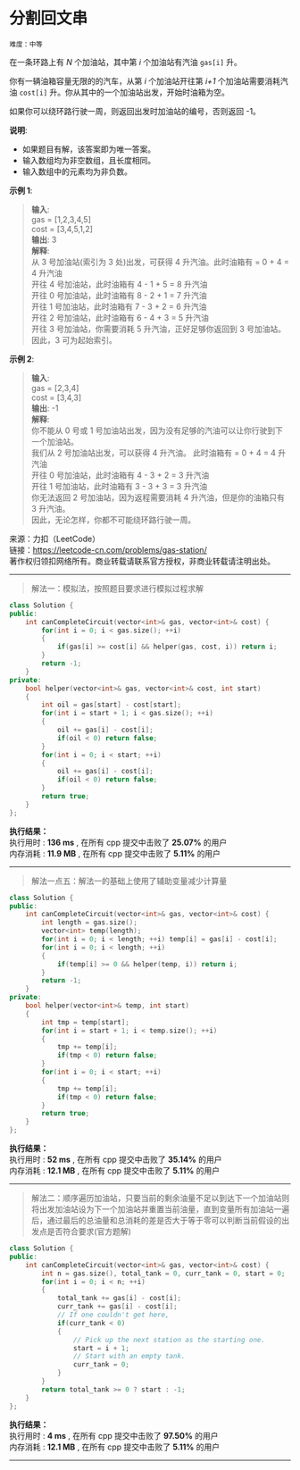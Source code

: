 # 分割回文串 #  
`难度：中等` 

在一条环路上有 *N* 个加油站，其中第 *i* 个加油站有汽油 `gas[i]` 升。  

你有一辆油箱容量无限的的汽车，从第 *i* 个加油站开往第 *i+1* 个加油站需要消耗汽油 `cost[i]` 升。你从其中的一个加油站出发，开始时油箱为空。  

如果你可以绕环路行驶一周，则返回出发时加油站的编号，否则返回 -1。  

**说明**:  
- 如果题目有解，该答案即为唯一答案。  
- 输入数组均为非空数组，且长度相同。  
- 输入数组中的元素均为非负数。  

**示例 1**:  
>**输入**:   
>gas  = [1,2,3,4,5]  
>cost = [3,4,5,1,2]  
>**输出**: 3  
>**解释**:  
>从 3 号加油站(索引为 3 处)出发，可获得 4 升汽油。此时油箱有 = 0 + 4 = 4 升汽油  
>开往 4 号加油站，此时油箱有 4 - 1 + 5 = 8 升汽油  
>开往 0 号加油站，此时油箱有 8 - 2 + 1 = 7 升汽油  
>开往 1 号加油站，此时油箱有 7 - 3 + 2 = 6 升汽油  
>开往 2 号加油站，此时油箱有 6 - 4 + 3 = 5 升汽油  
>开往 3 号加油站，你需要消耗 5 升汽油，正好足够你返回到 3 号加油站。  
>因此，3 可为起始索引。  

**示例 2**:  
>**输入**:   
>gas  = [2,3,4]  
>cost = [3,4,3]  
>**输出**: -1  
>**解释**:  
>你不能从 0 号或 1 号加油站出发，因为没有足够的汽油可以让你行驶到下一个加油站。  
>我们从 2 号加油站出发，可以获得 4 升汽油。 此时油箱有 = 0 + 4 = 4 升汽油  
>开往 0 号加油站，此时油箱有 4 - 3 + 2 = 3 升汽油  
>开往 1 号加油站，此时油箱有 3 - 3 + 3 = 3 升汽油  
>你无法返回 2 号加油站，因为返程需要消耗 4 升汽油，但是你的油箱只有 3 升汽油。  
>因此，无论怎样，你都不可能绕环路行驶一周。  

来源：力扣（LeetCode）  
链接：https://leetcode-cn.com/problems/gas-station/  
著作权归领扣网络所有。商业转载请联系官方授权，非商业转载请注明出处。  

---  
>解法一：模拟法，按照题目要求进行模拟过程求解  

```C++  
class Solution {
public:
    int canCompleteCircuit(vector<int>& gas, vector<int>& cost) {
        for(int i = 0; i < gas.size(); ++i)
        {
            if(gas[i] >= cost[i] && helper(gas, cost, i)) return i;
        }
        return -1;
    }
private:
    bool helper(vector<int>& gas, vector<int>& cost, int start)
    {
        int oil = gas[start] - cost[start];
        for(int i = start + 1; i < gas.size(); ++i)
        {
            oil += gas[i] - cost[i];
            if(oil < 0) return false;
        }
        for(int i = 0; i < start; ++i)
        {
            oil += gas[i] - cost[i];
            if(oil < 0) return false;
        }
        return true;
    }
};
```  

**执行结果：**  
执行用时 : **136 ms** , 在所有 cpp 提交中击败了 **25.07%** 的用户  
内存消耗 : **11.9 MB** , 在所有 cpp 提交中击败了 **5.11%** 的用户  

---  
>解法一点五：解法一的基础上使用了辅助变量减少计算量  

```C++  
class Solution {
public:
    int canCompleteCircuit(vector<int>& gas, vector<int>& cost) {
        int length = gas.size();
        vector<int> temp(length);
        for(int i = 0; i < length; ++i) temp[i] = gas[i] - cost[i];
        for(int i = 0; i < length; ++i)
        {
            if(temp[i] >= 0 && helper(temp, i)) return i;
        }
        return -1;
    }
private:
    bool helper(vector<int>& temp, int start)
    {
        int tmp = temp[start];
        for(int i = start + 1; i < temp.size(); ++i)
        {
            tmp += temp[i];
            if(tmp < 0) return false;
        }
        for(int i = 0; i < start; ++i)
        {
            tmp += temp[i];
            if(tmp < 0) return false;
        }
        return true;
    }
};
```  

**执行结果：**  
执行用时 : **52 ms** , 在所有 cpp 提交中击败了 **35.14%** 的用户  
内存消耗 : **12.1 MB** , 在所有 cpp 提交中击败了 **5.11%** 的用户  

---  
>解法二：顺序遍历加油站，只要当前的剩余油量不足以到达下一个加油站则将出发加油站设为下一个加油站并重置当前油量，直到变量所有加油站一遍后，通过最后的总油量和总消耗的差是否大于等于零可以判断当前假设的出发点是否符合要求(官方题解)  

```C++  
class Solution {
public:
    int canCompleteCircuit(vector<int>& gas, vector<int>& cost) {
        int n = gas.size(), total_tank = 0, curr_tank = 0, start = 0;
        for(int i = 0; i < n; ++i)
        {
            total_tank += gas[i] - cost[i];
            curr_tank += gas[i] - cost[i];
            // If one couldn't get here,
            if(curr_tank < 0)
            {
                // Pick up the next station as the starting one.
                start = i + 1;
                // Start with an empty tank.
                curr_tank = 0;
            }
        }
        return total_tank >= 0 ? start : -1;
    }
};
```  

**执行结果：**  
执行用时 : **4 ms** , 在所有 cpp 提交中击败了 **97.50%** 的用户  
内存消耗 : **12.1 MB** , 在所有 cpp 提交中击败了 **5.11%** 的用户  

---  